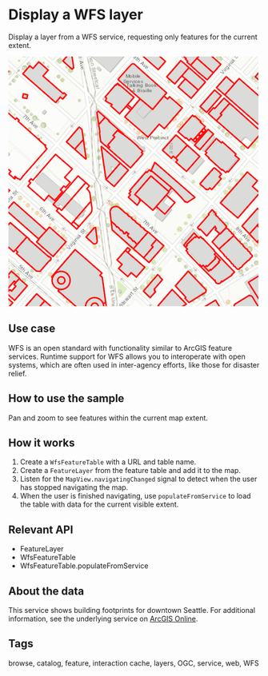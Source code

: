 # Display a WFS layer

Display a layer from a WFS service, requesting only features for the current extent.

![](screenshot.png)

## Use case

WFS is an open standard with functionality similar to ArcGIS feature services. Runtime support for WFS allows you to interoperate with open systems, which are often used in inter-agency efforts, like those for disaster relief.

## How to use the sample

Pan and zoom to see features within the current map extent.

## How it works

1. Create a `WfsFeatureTable` with a URL and table name.
2. Create a `FeatureLayer` from the feature table and add it to the map.
3. Listen for the `MapView.navigatingChanged` signal to detect when the user has stopped navigating the map.
4. When the user is finished navigating, use `populateFromService` to load the table with data for the current visible extent.

## Relevant API

* FeatureLayer
* WfsFeatureTable
* WfsFeatureTable.populateFromService

## About the data

This service shows building footprints for downtown Seattle. For additional information, see the underlying service on [ArcGIS Online](https://arcgisruntime.maps.arcgis.com/home/item.html?id=1b81d35c5b0942678140efc29bc25391).

## Tags

browse, catalog, feature, interaction cache, layers, OGC, service, web, WFS
